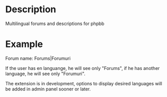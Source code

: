 # Description
Multilingual forums and descriptions for phpbb

# Example
Forum name: Forums|Forumuri

If the user has en languange, he will see only "Forums", if he has another language, he will see only "Forumuri".

The extension is in development, options to display desired languages will be added in admin panel sooner or later.
